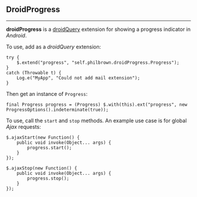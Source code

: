 ## DroidProgress

---------------------

__droidProgress__ is a [droidQuery](https://github.com/phil-brown/droidQuery) extension for 
showing a progress indicator in *Android*.

To use, add as a *droidQuery* extension:

    try {
        $.extend("progress", "self.philbrown.droidProgress.Progress");
    }
    catch (Throwable t) {
        Log.e("MyApp", "Could not add mail extension");
    }
    
Then get an instance of `Progress`:

    final Progress progress = (Progress) $.with(this).ext("progress", new ProgressOptions().indeterminate(true));
    
To use, call the `start` and `stop` methods. An example use case is for global *Ajax* requests:

    $.ajaxStart(new Function() {
        public void invoke(Object... args) {
            progress.start();
        }
    });
       
    $.ajaxStop(new Function() {
        public void invoke(Object... args) {
            progress.stop();
        }
    });